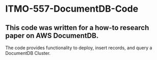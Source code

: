 # ITMO-557-DocumentDB-Code

## This code was written for a how-to research paper on AWS DocumentDB.
The code provides functionality to deploy, insert records, and query a DocumentDB Cluster.
